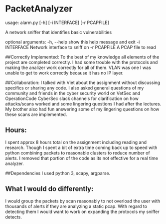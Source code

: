 # PacketAnalyzer

usage: alarm.py [-h] [-i INTERFACE] [-r PCAPFILE]

A network sniffer that identifies basic vulnerabilities

optional arguments:
  -h, --help    show this help message and exit
  -i INTERFACE  Network interface to sniff on
  -r PCAPFILE   A PCAP file to read

##Correctly Implemented: 
To the best of my knowledge all elements of the project are completed correctly. 
I had some trouble with the protocols and making the analizer work correctly for all of 
them. VLAN was one I was unable to get to work correctly because it has no IP layer.

##Collaboration: 
I talked with Viet about the assignment without discussing specifics or sharing any code.
I also asked general questions of my community and friends in the cyber security world 
 on VetSec and OperationCode CyberSec slack channels for clarification on how attacks/scans 
 worked and some lingering questions I had after the lectures. My brother also had fun 
 answering some of my lingering questions on how these scans are implemented. 

## Hours: 
I spent approx 8 hours total on the assignment including reading and research. Though I spent a 
bit of extra time coming back up to speed with python combining packets to reasonable clusters
to reduce number of alerts. I removed that portion of the code as its not effective for a real
time analyzer. 

##Dependencies
I used python 3, 
scapy, argparse. 

## 

## What I would do differently: 
I would group the packets by scan reasonably to not overload the user with thousands of alerts if 
they are analyzing a static pcap. With regard to detecting them I would want to work on expanding 
the protocols my sniffer detects. 
